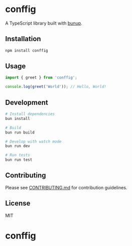 # conffig

A TypeScript library built with [bunup](https://bunup.arshadyaseen.com/).

## Installation

```bash
npm install conffig
```

## Usage

```typescript
import { greet } from 'conffig';

console.log(greet('World')); // Hello, World!
```

## Development

```bash
# Install dependencies
bun install

# Build
bun run build

# Develop with watch mode
bun run dev

# Run tests
bun run test
```

## Contributing

Please see [CONTRIBUTING.md](./CONTRIBUTING.md) for contribution guidelines.

## License

MIT
# conffig
